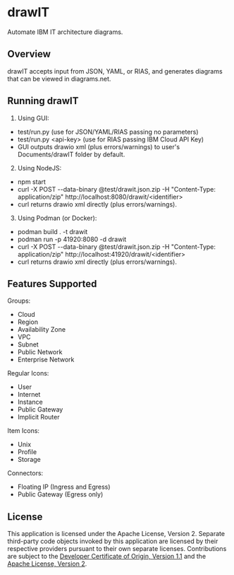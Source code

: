 # drawIT
Automate IBM IT architecture diagrams.

## Overview

drawIT accepts input from JSON, YAML, or RIAS, and generates diagrams that can be viewed in diagrams.net.

## Running drawIT

1. Using GUI:
- test/run.py  (use for JSON/YAML/RIAS passing no parameters) 
- test/run.py <api-key\>  (use for RIAS passing IBM Cloud API Key)
- GUI outputs drawio xml (plus errors/warnings) to user's Documents/drawIT folder by default.
2. Using NodeJS: 
- npm start 
- curl -X POST --data-binary @test/drawit.json.zip -H "Content-Type: application/zip" http://localhost:8080/drawit/<identifier\>
- curl returns drawio xml directly (plus errors/warnings).
3. Using Podman (or Docker):
- podman build . -t drawit
- podman run -p 41920:8080 -d drawit
- curl -X POST --data-binary @test/drawit.json.zip -H "Content-Type: application/zip" http://localhost:41920/drawit/<identifier\>
- curl returns drawio xml directly (plus errors/warnings).

<!--
![drawIT Flow](/images/drawitFlow.png "DrawIT Flow")

## RIAS Steps

1. Create API Key if not already created:
- Login to [IBM Cloud Portal](https://cloud.ibm.com/).
- Go to **Manage** and select **Access (IAM)**.
- Go to **API keys** and select **Create an IBM Cloud API key**.
- Copy the API Key.
2. Convert RIAS to drawio file(s):
- Start **Draw IT** application.
- Copy API Key into **API Key** field.
- (Optional) Copy Account ID into **Account ID** field.
- Leave **YAML File** blank.
- Use default directory or click **Select Directory** to change directory.
- Select **Region**.
- Select **Detail Level**.
- Select **Diagram Type**.
- Select **File Organization**.
- Select **Generate**.
3. View in diagrams.net:
- Install and start [diagrams.net application]
(https://github.com/IBM/it-architecture-diagrams/releases).
- Click **Open Existing Diagram** and select a diagrams.net file.
-->

## Features Supported

Groups:
- Cloud
- Region
- Availability Zone
- VPC
- Subnet
- Public Network
- Enterprise Network

Regular Icons:
- User
- Internet
- Instance
- Public Gateway
- Implicit Router

Item Icons:
- Unix
- Profile
- Storage

Connectors:
- Floating IP (Ingress and Egress)
- Public Gateway (Egress only)

## License

This application is licensed under the Apache License, Version 2.  Separate third-party code objects invoked by this application are licensed by their respective providers pursuant to their own separate licenses.  Contributions are subject to the [Developer Certificate of Origin, Version 1.1](https://developercertificate.org/) and the [Apache License, Version 2](https://www.apache.org/licenses/LICENSE-2.0.txt).

